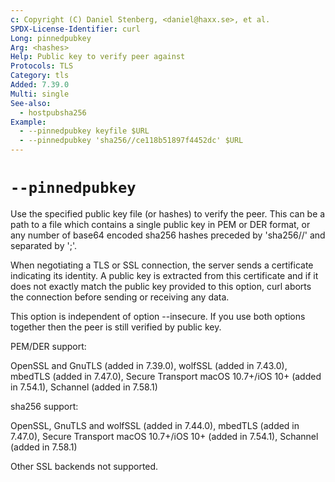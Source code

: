 ```yaml
---
c: Copyright (C) Daniel Stenberg, <daniel@haxx.se>, et al.
SPDX-License-Identifier: curl
Long: pinnedpubkey
Arg: <hashes>
Help: Public key to verify peer against
Protocols: TLS
Category: tls
Added: 7.39.0
Multi: single
See-also:
  - hostpubsha256
Example:
  - --pinnedpubkey keyfile $URL
  - --pinnedpubkey 'sha256//ce118b51897f4452dc' $URL
---
```


# `--pinnedpubkey`

Use the specified public key file (or hashes) to verify the peer. This can be
a path to a file which contains a single public key in PEM or DER format, or
any number of base64 encoded sha256 hashes preceded by 'sha256//' and
separated by ';'.

When negotiating a TLS or SSL connection, the server sends a certificate
indicating its identity. A public key is extracted from this certificate and
if it does not exactly match the public key provided to this option, curl
aborts the connection before sending or receiving any data.

This option is independent of option --insecure. If you use both options
together then the peer is still verified by public key.

PEM/DER support:

OpenSSL and GnuTLS (added in 7.39.0), wolfSSL (added in 7.43.0),
mbedTLS (added in 7.47.0),
Secure Transport macOS 10.7+/iOS 10+ (added in 7.54.1),
Schannel (added in 7.58.1)

sha256 support:

OpenSSL, GnuTLS and wolfSSL (added in 7.44.0), mbedTLS (added in 7.47.0),
Secure Transport macOS 10.7+/iOS 10+ (added in 7.54.1), Schannel
(added in 7.58.1)

Other SSL backends not supported.
